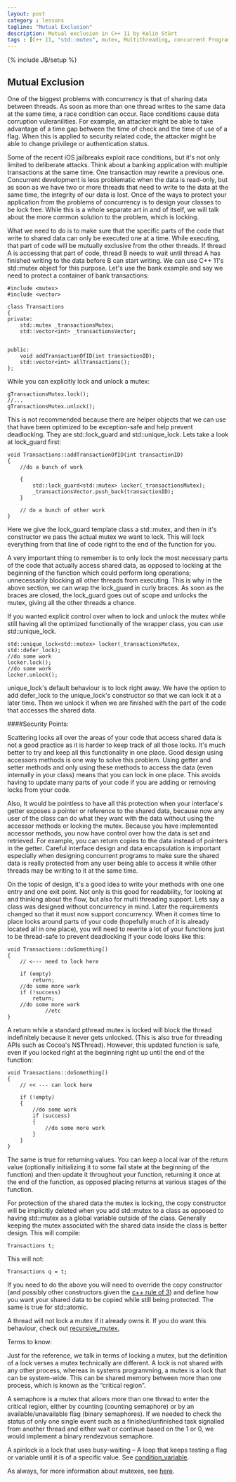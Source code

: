 ```yaml
---
layout: post
category : lessons
tagline: "Mutual Exclusion"
description: Mutual exclusion in C++ 11 by Kolin Stürt
tags : [C++ 11, "std::mutex", mutex, Multithreading, concurrent Programming]
---
```

{% include JB/setup %}

## Mutual Exclusion

One of the biggest problems with concurrency is that of sharing data between threads. As soon as more than one thread writes to the same data at the same time, a race condition can occur. Race conditions cause data corruption vuleranilities. For example, an attacker might be able to take advantage of a time gap between the time of check and the time of use of a flag. When this is applied to security related code, the attacker might be able to change privilege or authentication status.

Some of the recent iOS jailbreaks exploit race conditions, but it's not only limited to deliberate attacks. Think about a banking application with multiple transactions at the same time. One transaction may rewrite a previous one. Concurrent development is less problematic when the data is read-only, but as soon as we have two or more threads that need to write to the data at the same time, the integrity of our data is lost. Once of the ways to protect your application from the problems of concurrency is to design your classes to be lock free. While this is a whole separate art in and of itself, we will talk about the more common solution to the problem, which is locking.

What we need to do is to make sure that the specific parts of the code that write to shared data can only be executed one at a time. While executing, that part of code will be mutually exclusive from the other threads. If thread A is accessing that part of code, thread B needs to wait until thread A has finished writing to the data before B can start writing. We can use C++ 11's std::mutex object for this purpose. Let's use the bank example and say we need to protect a container of bank transactions:

	#include <mutex>
	#include <vector>
	
	class Transactions
	{
	private:
	    std::mutex _transactionsMutex;
	    std::vector<int> _transactionsVector;
	    
	    
	public:
	    void addTransactionOfID(int transactionID);
	    std::vector<int> allTransactions();
	};


While you can explicitly lock and unlock a mutex:

	gTransactionsMutex.lock();
	//...
	gTransactionsMutex.unlock();

This is not recommended because there are helper objects that we can use that have been optimized to be exception-safe and help prevent deadlocking. They are std::lock_guard and std::unique_lock. Lets take a look at lock_guard first:

	void Transactions::addTransactionOfID(int transactionID)
	{
	    //do a bunch of work
	    
	    {
	        std::lock_guard<std::mutex> locker(_transactionsMutex);
	        _transactionsVector.push_back(transactionID);
	    }
	    
	    // do a bunch of other work
	}

Here we give the lock_guard template class a std::mutex, and then in it's constructor we pass the actual mutex we want to lock. This will lock everything from that line of code right to the end of the function for you. 

A very important thing to remember is to only lock the most necessary parts of the code that actually access shared data, as opposed to locking at the beginning of the function which could perform long operations; unnecessarily blocking all other threads from executing. This is why in the above section, we can wrap the lock_guard in curly braces. As soon as the braces are closed, the lock_guard goes out of scope and unlocks the mutex, giving all the other threads a chance.

If you wanted explicit control over when to lock and unlock the mutex while still having all the optimized functionally of the wrapper class, you can use std::unique_lock.

	std::unique_lock<std::mutex> locker(_transactionsMutex, std::defer_lock);
	//do some work
	locker.lock();
	//do some work
	locker.unlock();

unique_lock's default behaviour is to lock right away. We have the option to add defer_lock to the unique_lock's constructor so that we can lock it at a later time. Then we unlock it when we are finished with the part of the code that accesses the shared data.

####Security Points:


Scattering locks all over the areas of your code that access shared data is not a good practice as it is harder to keep track of all those locks. It's much better to try and keep all this functionality in one place. Good design using accessors methods is one way to solve this problem. Using getter and setter methods and only using these methods to access the data (even internally in your class) means that you can lock in one place. This avoids having to update many parts of your code if you are adding or removing locks from your code.

Also, It would be pointless to have all this protection when your interface's getter exposes a pointer or reference to the shared data, because now any user of the class can do what they want with the data without using the accessor methods or locking the mutex. Because you have implemented accessor methods, you now have control over how the data is set and retrieved. For example, you can return copies to the data instead of pointers in the getter. Careful interface design and data encapsulation is important especially when designing concurrent programs to make sure the shared data is really protected from any user being able to access it while other threads may be writing to it at the same time.

On the topic of design, it's a good idea to write your methods with one one entry and one exit point. Not only is this good for readability, for looking at and thinking about the flow, but also for multi threading support. Lets say a class was designed without concurrency in mind. Later the requirements changed so that it must now support concurrency. When it comes time to place locks around parts of your code (hopefully much of it is already located all in one place), you will need to rewrite a lot of your functions just to be thread-safe to prevent deadlocking if your code looks like this:

	void Transactions::doSomething()
	{
	    // <--- need to lock here
	    
		if (empty)
			return;
		//do some more work
		if (!success)
			return;
		//do some more work
	            //etc
	}

A return while a standard pthread mutex is locked will block the thread indefinitely because it never gets unlocked. (This is also true for threading APIs such as Cocoa's NSThread). However, this updated function is safe, even if you locked right at the beginning right up until the end of the function:

	void Transactions::doSomething()
	{
	    // << --- can lock here
	    
		if (!empty)
		{
			//do some work
			if (success)
			{
				//do some more work
			}
		}
	}

The same is true for returning values. You can keep a local ivar of the return value (optionally initializing it to some fail state at the beginning of the function) and then update it throughout your function, returning it once at the end of the function, as opposed placing returns at various stages of the function.

For protection of the shared data the mutex is locking, the copy constructor will be implicitly deleted when you add std::mutex to a class as opposed to having std::mutex as a global variable outside of the class. Generally keeping the mutex associated with the shared data inside the class is better design. This will compile:

	Transactions t;

This will not:

	Transactions q = t;

If you need to do the above you will need to override the copy constructor (and possibly other constructors given the [c++ rule of 3](https://en.wikipedia.org/wiki/Rule_of_three_%28C%2B%2B_programming%29)) and define how you want your shared data to be copied while still being protected. The same is true for std::atomic.

A thread will not lock a mutex if it already owns it. If you do want this behaviour, check out [recursive_mutex.](http://en.cppreference.com/w/cpp/thread/recursive_mutex)

Terms to know:

Just for the reference, we talk in terms of locking a mutex, but the definition of a lock verses a mutex technically are different. A lock is not shared with any other process, whereas in systems programming, a mutex is a lock that can be system-wide. This can be shared memory between more than one process, which is known as the “critical region”.

A semaphore is a mutex that allows more than one thread to enter the critical region, either by counting (counting semaphore) or by an available/unavailable flag (binary semaphores). If we needed to check the status of only one single event such as a finished/unfinished task signalled from another thread and either wait or continue based on the 1 or 0, we would implement a binary rendezvous semaphore.

A spinlock is a lock that uses busy-waiting – A loop that keeps testing a flag or variable until it is of a specific value. See [condition_variable](https://collinbstuart.github.io/lessons/2014/03/01/condition/).

As always, for more information about mutexes, see [here](http://en.cppreference.com/w/cpp/thread/mutex).
